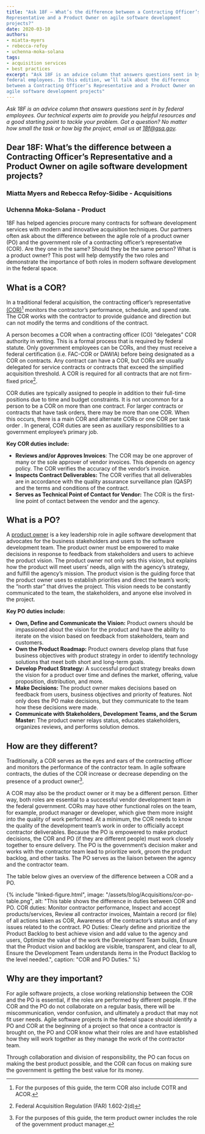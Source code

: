 ```yaml
---
title: "Ask 18F — What’s the difference between a Contracting Officer’s
Representative and a Product Owner on agile software development
projects?"
date: 2020-03-10
authors:
- miatta-myers
- rebecca-refoy
- uchenna-moka-solana
tags:
- acquisition services
- best practices
excerpt: "Ask 18F is an advice column that answers questions sent in by
federal employees. In this edition, we’ll talk about the difference
between a Contracting Officer’s Representative and a Product Owner on
agile software development projects"
---
```


_Ask 18F is an advice column that answers questions sent in by federal
employees. Our technical experts aim to provide you helpful resources
and a good starting point to tackle your problem. Got a question? No
matter how small the task or how big the project, email us at [18f@gsa.gov](mailto:18f@gsa.gov)._

## Dear 18F: What’s the difference between a Contracting Officer’s Representative and a Product Owner on agile software development projects?

### Miatta Myers and Rebecca Refoy-Sidibe - Acquisitions

### Uchenna Moka-Solana - Product

18F has helped agencies procure many contracts for software development
services with modern and innovative acquisition techniques. Our partners
often ask about the difference between the agile role of a product owner
(PO) and the government role of a contracting officer’s representative
(COR). Are they one in the same? Should they be the same person? What is
a product owner? This post will help demystify the two roles and
demonstrate the importance of both roles in modern software development
in the federal space.

## What is a COR?

In a traditional federal acquisition, the contracting officer’s
representative
[(COR)](https://www.acquisition.gov/content/part-2-definitions-words-and-terms#i1125357)[^1]
monitors the contractor’s performance, schedule, and spend rate. The COR
works with the contractor to provide guidance and direction but can not
modify the terms and conditions of the contract.

A person becomes a COR when a contracting officer (CO) “delegates” COR
authority in writing. This is a formal process that is required by
federal statute. Only government employees can be CORs, and they must
receive a federal certification (i.e. FAC-COR or DAWIA) before being
designated as a COR on contracts. Any contract can have a COR, but CORs
are usually delegated for service contracts or contracts that exceed the
simplified acquisition threshold. A COR is required for all contracts
that are not firm-fixed price[^2].

COR duties are typically assigned to people in addition to their
full-time positions due to time and budget constraints. It is not
uncommon for a person to be a COR on more than one contract. For larger
contracts or contracts that have task orders, there may be more than one
COR. When this occurs, there is a main COR and alternate CORs or one COR
per task order . In general, COR duties are seen as auxiliary
responsibilities to a government employee’s primary job.

**Key COR duties include:**

- **Reviews and/or Approves Invoices**: The COR may be one approver of many or the sole approver of vendor invoices. This depends on agency policy. The COR verifies the accuracy of the vendor’s invoice.
- **Inspects Contract Deliverables:** The COR verifies that all deliverables are in accordance with the quality assurance surveillance plan (QASP) and the terms and conditions of the contract.
- **Serves as Technical Point of Contact for Vendor:** The COR is the first-line point of contact between the vendor and the agency.

## What is a PO?

A [product owner](https://guides.18f.gov/agile/agile-lexicon/) is a key
leadership role in agile software development that advocates for the
business stakeholders and users to the software development team. The
product owner must be empowered to make decisions in response to
feedback from stakeholders and users to achieve the product vision. The
product owner not only sets this vision, but explains how the product
will meet users’ needs, align with the agency’s strategy, and fulfill
the agency’s mission. The product vision is the guiding force that the
product owner uses to establish priorities and direct the team’s work;
the “north star” that drives the project. This vision needs to be
constantly communicated to the team, the stakeholders, and anyone else
involved in the project.

**Key PO duties include:**

- **Own, Define and Communicate the Vision:** Product owners should be impassioned about the vision for the product and have the ability to iterate on the vision based on feedback from stakeholders, team and customers.
- **Own the Product Roadmap:** Product owners develop plans that fuse business objectives with product strategy in order to identify technology solutions that meet both short and long-term goals.
- **Develop Product Strategy:** A successful product strategy breaks down the vision for a product over time and defines the market, offering, value proposition, distribution, and more.
- **Make Decisions:** The product owner makes decisions based on feedback from users, business objectives and priority of features. Not only does the PO make decisions, but they communicate to the team how these decisions were made.
- **Communicate with Stakeholders, Development Teams, and the Scrum Master:** The product owner relays status, educates stakeholders, organizes reviews, and performs solution demos.

## How are they different?

Traditionally, a COR serves as the eyes and ears of the contracting
officer and monitors the performance of the contractor team. In agile
software contracts, the duties of the COR increase or decrease depending
on the presence of a product owner[^3].

A COR may also be the product owner or it may be a different person.
Either way, both roles are essential to a successful vendor development
team in the federal government. CORs may have other functional roles on
the team, for example, product manager or developer, which give them
more insight into the quality of work performed. At a minimum, the COR
needs to know the quality of the development team’s work in order to
officially accept contractor deliverables. Because the PO is empowered
to make product decisions, the COR and PO (if they are different people)
must work closely together to ensure delivery. The PO is the
government’s decision maker and works with the contractor team lead to
prioritize work, groom the product backlog, and other tasks. The PO
serves as the liaison between the agency and the contractor team.

The table below gives an overview of the difference between a COR and a
PO.

{% include "linked-figure.html",
     image: "/assets/blog/Acquisitions/cor-po-table.png",
     alt: "This table shows the difference in duties between COR and PO. COR duties: Monitor contractor performance, Inspect and accept products/services, Review all contractor invoices, Maintain a record (or file) of all actions taken as COR, Awareness of the contractor’s status and of any issues related to the contract. PO Duties: Clearly define and prioritize the Product Backlog to best achieve vision and add value to the agency and users, Optimize the value of the work the Development Team builds, Ensure that the Product vision and backlog are visible, transparent, and clear to all, Ensure the Development Team understands items in the Product Backlog to the level needed.",
     caption: "COR and PO Duties." %}

## Why are they important?

For agile software projects, a close working relationship between the
COR and the PO is essential, if the roles are performed by different
people. If the COR and the PO do not collaborate on a regular basis,
there will be miscommunication, vendor confusion, and ultimately a
product that may not fit user needs. Agile software projects in the
federal space should identify a PO and COR at the beginning of a project
so that once a contractor is brought on, the PO and COR know what their
roles are and have established how they will work together as they
manage the work of the contractor team.

Through collaboration and division of responsibility, the PO can focus
on making the best product possible, and the COR can focus on making
sure the government is getting the best value for its money.

[^1]: For the purposes of this guide, the term COR also include COTR and ACOR.

[^2]: Federal Acquisition Regulation (FAR) 1.602-2(d)

[^3]: For the purposes of this guide, the term product owner includes the role of the government product manager.
